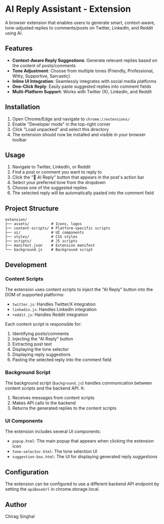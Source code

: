 # AI Reply Assistant - Extension

A browser extension that enables users to generate smart, context-aware, tone-adjusted replies to comments/posts on Twitter, LinkedIn, and Reddit using AI.

## Features

- **Context-Aware Reply Suggestions**: Generate relevant replies based on the content of posts/comments
- **Tone Adjustment**: Choose from multiple tones (Friendly, Professional, Witty, Supportive, Sarcastic)
- **Inline UI Integration**: Seamlessly integrates with social media platforms
- **One-Click Reply**: Easily paste suggested replies into comment fields
- **Multi-Platform Support**: Works with Twitter (X), LinkedIn, and Reddit

## Installation

1. Open Chrome/Edge and navigate to `chrome://extensions/`
2. Enable "Developer mode" in the top-right corner
3. Click "Load unpacked" and select this directory
4. The extension should now be installed and visible in your browser toolbar

## Usage

1. Navigate to Twitter, LinkedIn, or Reddit
2. Find a post or comment you want to reply to
3. Click the "💬 AI Reply" button that appears in the post's action bar
4. Select your preferred tone from the dropdown
5. Choose one of the suggested replies
6. The selected reply will be automatically pasted into the comment field

## Project Structure

```
extension/
├── assets/          # Icons, logos
├── content-scripts/ # Platform-specific scripts
├── ui/              # UI components
├── styles/          # CSS styles
├── scripts/         # JS scripts
├── manifest.json    # Extension manifest
└── background.js    # Background script
```

## Development

### Content Scripts

The extension uses content scripts to inject the "AI Reply" button into the DOM of supported platforms:

- `twitter.js`: Handles Twitter/X integration
- `linkedin.js`: Handles LinkedIn integration
- `reddit.js`: Handles Reddit integration

Each content script is responsible for:
1. Identifying posts/comments
2. Injecting the "AI Reply" button
3. Extracting post text
4. Displaying the tone selector
5. Displaying reply suggestions
6. Pasting the selected reply into the comment field

### Background Script

The background script (`background.js`) handles communication between content scripts and the backend API. It:

1. Receives messages from content scripts
2. Makes API calls to the backend
3. Returns the generated replies to the content scripts

### UI Components

The extension includes several UI components:
- `popup.html`: The main popup that appears when clicking the extension icon
- `tone-selector.html`: The tone selection UI
- `suggestion-box.html`: The UI for displaying generated reply suggestions

## Configuration

The extension can be configured to use a different backend API endpoint by setting the `apiBaseUrl` in chrome.storage.local.

## Author

Chirag Singhal

